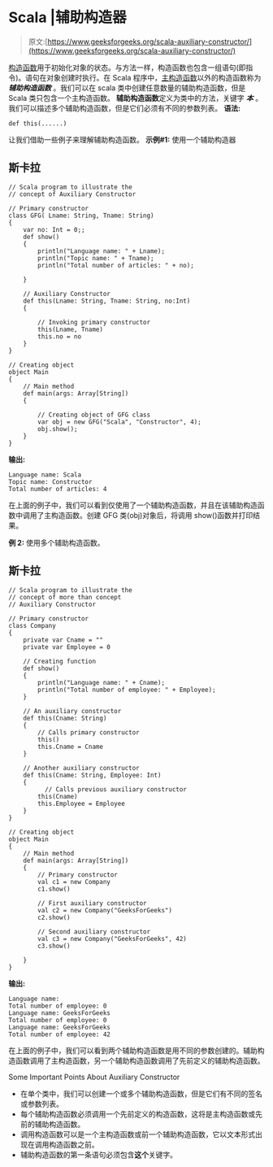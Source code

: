 # Scala |辅助构造器

> 原文:[https://www.geeksforgeeks.org/scala-auxiliary-constructor/](https://www.geeksforgeeks.org/scala-auxiliary-constructor/)

[构造函数](https://www.geeksforgeeks.org/scala-constructors/)用于初始化对象的状态。与方法一样，构造函数也包含一组语句(即指令)。语句在对象创建时执行。在 Scala 程序中，[主构造函数](https://www.geeksforgeeks.org/scala-primary-constructor/)以外的构造函数称为 ***辅助构造函数*** 。我们可以在 scala 类中创建任意数量的辅助构造函数，但是 Scala 类只包含一个主构造函数。
**辅助构造函数**定义为类中的方法，关键字 ***本*** 。我们可以描述多个辅助构造函数，但是它们必须有不同的参数列表。
**语法:**

```
def this(......)
```

让我们借助一些例子来理解辅助构造函数。
**示例#1:** 使用一个辅助构造器

## 斯卡拉

```
// Scala program to illustrate the
// concept of Auxiliary Constructor

// Primary constructor
class GFG( Lname: String, Tname: String)
{
    var no: Int = 0;;
    def show()
    {
        println("Language name: " + Lname);
        println("Topic name: " + Tname);
        println("Total number of articles: " + no);

    }

    // Auxiliary Constructor
    def this(Lname: String, Tname: String, no:Int)
    {

        // Invoking primary constructor
        this(Lname, Tname)
        this.no = no
    }
}

// Creating object
object Main
{
    // Main method
    def main(args: Array[String])
    {

        // Creating object of GFG class
        var obj = new GFG("Scala", "Constructor", 4);
        obj.show();
    }
}
```

**输出:**

```
Language name: Scala
Topic name: Constructor
Total number of articles: 4
```

在上面的例子中，我们可以看到仅使用了一个辅助构造函数，并且在该辅助构造函数中调用了主构造函数。创建 GFG 类(obj)对象后，将调用 show()函数并打印结果。

**例 2:** 使用多个辅助构造函数。

## 斯卡拉

```
// Scala program to illustrate the
// concept of more than concept
// Auxiliary Constructor

// Primary constructor
class Company
{
    private var Cname = ""
    private var Employee = 0

    // Creating function
    def show()
    {
        println("Language name: " + Cname);
        println("Total number of employee: " + Employee);
    }

    // An auxiliary constructor
    def this(Cname: String)
    {
        // Calls primary constructor
        this()
        this.Cname = Cname
    }

    // Another auxiliary constructor
    def this(Cname: String, Employee: Int)
    {
          // Calls previous auxiliary constructor
        this(Cname)
        this.Employee = Employee
    }
}

// Creating object
object Main
{
    // Main method
    def main(args: Array[String])
    {
        // Primary constructor
        val c1 = new Company
        c1.show()

        // First auxiliary constructor
        val c2 = new Company("GeeksForGeeks")
        c2.show()

        // Second auxiliary constructor
        val c3 = new Company("GeeksForGeeks", 42)
        c3.show()

    }
}
```

**输出:**

```
Language name: 
Total number of employee: 0
Language name: GeeksForGeeks
Total number of employee: 0
Language name: GeeksForGeeks
Total number of employee: 42
```

在上面的例子中，我们可以看到两个辅助构造函数是用不同的参数创建的。辅助构造函数调用了主构造函数，另一个辅助构造函数调用了先前定义的辅助构造函数。

Some Important Points About Auxiliary Constructor

*   在单个类中，我们可以创建一个或多个辅助构造函数，但是它们有不同的签名或参数列表。
*   每个辅助构造函数必须调用一个先前定义的构造函数，这将是主构造函数或先前的辅助构造函数。
*   调用构造函数可以是一个主构造函数或前一个辅助构造函数，它以文本形式出现在调用构造函数之前。
*   辅助构造函数的第一条语句必须包含**这个**关键字。